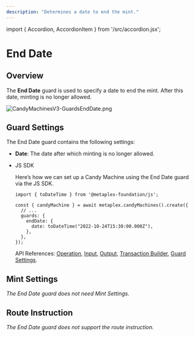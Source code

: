 ```yaml
---
description: "Determines a date to end the mint."
---
```


import { Accordion, AccordionItem } from '/src/accordion.jsx';

# End Date

## Overview

The **End Date** guard is used to specify a date to end the mint. After this date, minting is no longer allowed.

![CandyMachinesV3-GuardsEndDate.png](https://s3-us-west-2.amazonaws.com/secure.notion-static.com/a16454f0-a311-42fa-a573-0b1be92f48c8/CandyMachinesV3-GuardsEndDate.png)

## Guard Settings

The End Date guard contains the following settings:

- **Date**: The date after which minting is no longer allowed.

- JS SDK
    
    Here’s how we can set up a Candy Machine using the End Date guard via the JS SDK.
    
    ```tsx
    import { toDateTime } from '@metaplex-foundation/js';
    
    const { candyMachine } = await metaplex.candyMachines().create({
      // ...
      guards: {
        endDate: {
          date: toDateTime("2022-10-24T15:30:00.000Z"),
        },
      },
    });
    ```
    
    API References: [Operation](https://metaplex-foundation.github.io/js/classes/js.CandyMachineClient.html#create), [Input](https://metaplex-foundation.github.io/js/types/js.CreateCandyMachineInput.html), [Output](https://metaplex-foundation.github.io/js/types/js.CreateCandyMachineOutput.html), [Transaction Builder](https://metaplex-foundation.github.io/js/classes/js.CandyMachineBuildersClient.html#create), [Guard Settings](https://metaplex-foundation.github.io/js/types/js.EndDateGuardSettings.html).
    

## Mint Settings

*The End Date guard does not need Mint Settings.*

## Route Instruction

*The End Date guard does not support the route instruction.*
